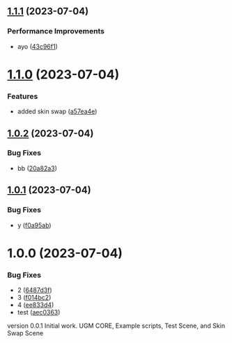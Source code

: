 ## [1.1.1](https://github.com/Rpacho/TestWorkflow/compare/v1.1.0...v1.1.1) (2023-07-04)


### Performance Improvements

* ayo ([43c96f1](https://github.com/Rpacho/TestWorkflow/commit/43c96f18b355058212220ec2f10641f3ae764d09))

# [1.1.0](https://github.com/Rpacho/TestWorkflow/compare/v1.0.2...v1.1.0) (2023-07-04)


### Features

* added skin swap ([a57ea4e](https://github.com/Rpacho/TestWorkflow/commit/a57ea4e5a51434efe32b647e27abb8a97048ba0e))

## [1.0.2](https://github.com/Rpacho/TestWorkflow/compare/v1.0.1...v1.0.2) (2023-07-04)


### Bug Fixes

* bb ([20a82a3](https://github.com/Rpacho/TestWorkflow/commit/20a82a39530ad0ae8a312652eae6b20048768aa5))

## [1.0.1](https://github.com/Rpacho/TestWorkflow/compare/v1.0.0...v1.0.1) (2023-07-04)


### Bug Fixes

* y ([f0a95ab](https://github.com/Rpacho/TestWorkflow/commit/f0a95ab0d205bb39a634ae0dce01ce3d67f19c9e))

# 1.0.0 (2023-07-04)


### Bug Fixes

* 2 ([6487d3f](https://github.com/Rpacho/TestWorkflow/commit/6487d3ffe50f248f239e878c8e72d850869333a5))
* 3 ([f014bc2](https://github.com/Rpacho/TestWorkflow/commit/f014bc2510442bd79f43e46b2c6aea8305bb4b36))
* 4 ([ee833d4](https://github.com/Rpacho/TestWorkflow/commit/ee833d48312b66ab57c9b1afa97c4ffbb1aec777))
* test ([aec0363](https://github.com/Rpacho/TestWorkflow/commit/aec036378f79d57908a0cb71ca8abb4db1caa7d1))

version 0.0.1 Initial work. UGM CORE, Example scripts, Test Scene, and Skin Swap Scene
